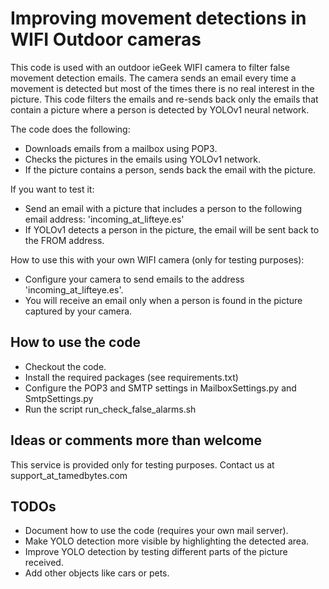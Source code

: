 # Improving movement detections in WIFI Outdoor cameras
This code is used with an outdoor ieGeek WIFI camera to filter false movement detection emails. The camera sends an email every time a movement is detected but most of the times there is no real interest in the picture. This code filters the emails and re-sends back only the emails that contain a picture where a person is detected by YOLOv1 neural network.

The code does the following:
- Downloads emails from a mailbox using POP3.
- Checks the pictures in the emails using YOLOv1 network.
- If the picture contains a person, sends back the email with the picture.

If you want to test it:
- Send an email with a picture that includes a person to the following email address: 'incoming_at_lifteye.es'
- If YOLOv1 detects a person in the picture, the email will be sent back to the FROM address.

How to use this with your own WIFI camera (only for testing purposes):
- Configure your camera to send emails to the address 'incoming_at_lifteye.es'.
- You will receive an email only when a person is found in the picture captured by your camera.

## How to use the code
- Checkout the code.
- Install the required packages (see requirements.txt)
- Configure the POP3 and SMTP settings in MailboxSettings.py and SmtpSettings.py
- Run the script run_check_false_alarms.sh 

## Ideas or comments more than welcome
This service is provided only for testing purposes.
Contact us at support_at_tamedbytes.com

## TODOs
 - Document how to use the code (requires your own mail server).
 - Make YOLO detection more visible by highlighting the detected area.
 - Improve YOLO detection by testing different parts of the picture received.
 - Add other objects like cars or pets.
